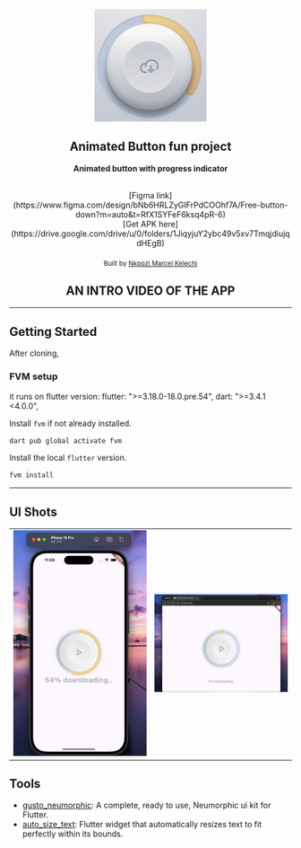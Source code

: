 <div align="center">
   <img src="./assets/logo.png" width="200" height="200" color="0xFF2676FC"/>

## Animated Button fun project

<strong> Animated button with progress indicator </strong>

<br/>
[Figma link](https://www.figma.com/design/bNb6HRLZyGIFrPdCOOhf7A/Free-button-down?m=auto&t=RfX1SYFeF6ksq4pR-6) <br/>
[Get APK here](https://drive.google.com/drive/u/0/folders/1JiqyjuY2ybc49v5xv7TmqjdiujqdHEgB)

<sub>Built by <a href="https://twitter.com/_Captured_Heart">Nkpozi Marcel Kelechi</a></sub>
<br />

## AN INTRO VIDEO OF THE APP




</div>

---

## Getting Started

After cloning,

### FVM setup

it runs on flutter version: flutter: ">=3.18.0-18.0.pre.54", dart: ">=3.4.1 <4.0.0",

Install `fvm` if not already installed.

```bash
dart pub global activate fvm
```

Install the local `flutter` version.

```bash
fvm install
```

---

## UI Shots

<div style="text-align: center">
  <table>
    <tr>
      <td style="text-align: center">
        <img src="screenshots/mobile.png" width="800" />
      </td>
      <td style="text-align: center">
        <img src="screenshots/web.png" width="800" />
      </td>
    </tr>
  </table>
</div>

## Tools

- [gusto_neumorphic](https://pub.dev/packages/gusto_neumorphic): A complete, ready to use, Neumorphic ui kit for Flutter.
- [auto_size_text](https://pub.dev/packages/auto_size_text): Flutter widget that automatically resizes text to fit perfectly within its bounds.
